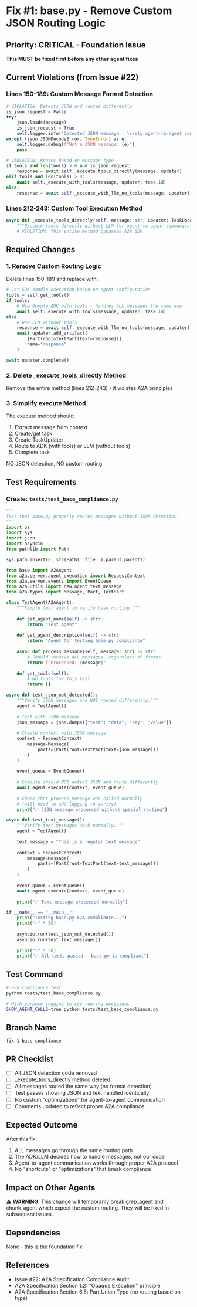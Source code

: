 # Fix #1: base.py - Remove Custom JSON Routing Logic

## Priority: CRITICAL - Foundation Issue
**This MUST be fixed first before any other agent fixes**

## Current Violations (from Issue #22)

### Lines 150-189: Custom Message Format Detection
```python
# VIOLATION: Detects JSON and routes differently
is_json_request = False
try:
    json.loads(message)
    is_json_request = True
    self.logger.info("Detected JSON message - likely agent-to-agent communication")
except (json.JSONDecodeError, TypeError) as e:
    self.logger.debug(f"Not a JSON message: {e}")
    pass

# VIOLATION: Routes based on message type
if tools and len(tools) > 0 and is_json_request:
    response = await self._execute_tools_directly(message, updater)
elif tools and len(tools) > 0:
    await self._execute_with_tools(message, updater, task.id)
else:
    response = await self._execute_with_llm_no_tools(message, updater)
```

### Lines 212-243: Custom Tool Execution Method
```python
async def _execute_tools_directly(self, message: str, updater: TaskUpdater) -> str:
    """Execute tools directly without LLM for agent-to-agent communication."""
    # VIOLATION: This entire method bypasses A2A SDK
```

## Required Changes

### 1. Remove Custom Routing Logic
Delete lines 150-189 and replace with:
```python
# Let SDK handle execution based on agent configuration
tools = self.get_tools()
if tools:
    # Use Google ADK with tools - handles ALL messages the same way
    await self._execute_with_tools(message, updater, task.id)
else:
    # Use LLM without tools
    response = await self._execute_with_llm_no_tools(message, updater)
    await updater.add_artifact(
        [Part(root=TextPart(text=response))],
        name="response"
    )

await updater.complete()
```

### 2. Delete _execute_tools_directly Method
Remove the entire method (lines 212-243) - it violates A2A principles

### 3. Simplify execute Method
The execute method should:
1. Extract message from context
2. Create/get task
3. Create TaskUpdater
4. Route to ADK (with tools) or LLM (without tools)
5. Complete task

NO JSON detection, NO custom routing

## Test Requirements

### Create: `tests/test_base_compliance.py`
```python
"""
Test that base.py properly routes messages without JSON detection.
"""
import os
import sys
import json
import asyncio
from pathlib import Path

sys.path.insert(0, str(Path(__file__).parent.parent))

from base import A2AAgent
from a2a.server.agent_execution import RequestContext
from a2a.server.events import EventQueue
from a2a.utils import new_agent_text_message
from a2a.types import Message, Part, TextPart

class TestAgent(A2AAgent):
    """Simple test agent to verify base routing."""
    
    def get_agent_name(self) -> str:
        return "Test Agent"
    
    def get_agent_description(self) -> str:
        return "Agent for testing base.py compliance"
    
    async def process_message(self, message: str) -> str:
        # Should receive ALL messages, regardless of format
        return f"Processed: {message}"
    
    def get_tools(self):
        # No tools for this test
        return []

async def test_json_not_detected():
    """Verify JSON messages are NOT routed differently."""
    agent = TestAgent()
    
    # Test with JSON message
    json_message = json.dumps({"test": "data", "key": "value"})
    
    # Create context with JSON message
    context = RequestContext(
        message=Message(
            parts=[Part(root=TextPart(text=json_message))]
        )
    )
    
    event_queue = EventQueue()
    
    # Execute should NOT detect JSON and route differently
    await agent.execute(context, event_queue)
    
    # Check that process_message was called normally
    # (will need to add logging to verify)
    print("✅ JSON message processed without special routing")

async def test_text_message():
    """Verify text messages work normally."""
    agent = TestAgent()
    
    text_message = "This is a regular text message"
    
    context = RequestContext(
        message=Message(
            parts=[Part(root=TextPart(text=text_message))]
        )
    )
    
    event_queue = EventQueue()
    await agent.execute(context, event_queue)
    
    print("✅ Text message processed normally")

if __name__ == "__main__":
    print("Testing base.py A2A compliance...")
    print("-" * 50)
    
    asyncio.run(test_json_not_detected())
    asyncio.run(test_text_message())
    
    print("-" * 50)
    print("✅ All tests passed - base.py is compliant")
```

## Test Command
```bash
# Run compliance test
python tests/test_base_compliance.py

# With verbose logging to see routing decisions
SHOW_AGENT_CALLS=true python tests/test_base_compliance.py
```

## Branch Name
`fix-1-base-compliance`

## PR Checklist
- [ ] All JSON detection code removed
- [ ] _execute_tools_directly method deleted
- [ ] All messages routed the same way (no format detection)
- [ ] Test passes showing JSON and text handled identically
- [ ] No custom "optimizations" for agent-to-agent communication
- [ ] Comments updated to reflect proper A2A compliance

## Expected Outcome
After this fix:
1. ALL messages go through the same routing path
2. The ADK/LLM decides how to handle messages, not our code
3. Agent-to-agent communication works through proper A2A protocol
4. No "shortcuts" or "optimizations" that break compliance

## Impact on Other Agents
⚠️ **WARNING**: This change will temporarily break grep_agent and chunk_agent which expect the custom routing. They will be fixed in subsequent issues.

## Dependencies
None - this is the foundation fix

## References
- Issue #22: A2A Specification Compliance Audit
- A2A Specification Section 1.2: "Opaque Execution" principle
- A2A Specification Section 6.5: Part Union Type (no routing based on type)